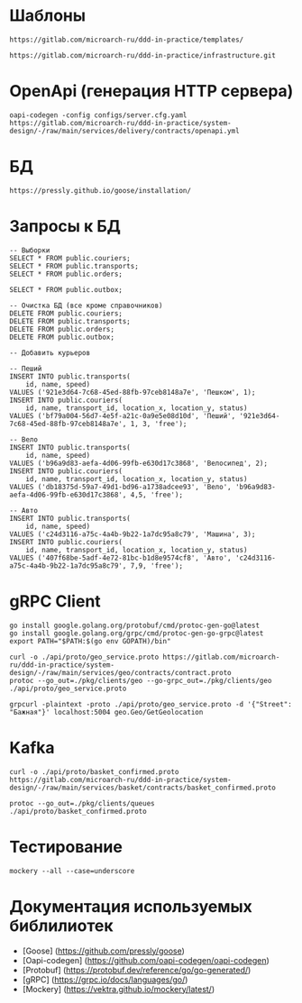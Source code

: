 # Шаблоны
```
https://gitlab.com/microarch-ru/ddd-in-practice/templates/
```
```
https://gitlab.com/microarch-ru/ddd-in-practice/infrastructure.git
```

# OpenApi (генерация HTTP сервера)
```
oapi-codegen -config configs/server.cfg.yaml https://gitlab.com/microarch-ru/ddd-in-practice/system-design/-/raw/main/services/delivery/contracts/openapi.yml
```

# БД
```
https://pressly.github.io/goose/installation/
```

# Запросы к БД
```
-- Выборки
SELECT * FROM public.couriers;
SELECT * FROM public.transports;
SELECT * FROM public.orders;

SELECT * FROM public.outbox;

-- Очистка БД (все кроме справочников)
DELETE FROM public.couriers;
DELETE FROM public.transports;
DELETE FROM public.orders;
DELETE FROM public.outbox;

-- Добавить курьеров
    
-- Пеший
INSERT INTO public.transports(
    id, name, speed)
VALUES ('921e3d64-7c68-45ed-88fb-97ceb8148a7e', 'Пешком', 1);
INSERT INTO public.couriers(
    id, name, transport_id, location_x, location_y, status)
VALUES ('bf79a004-56d7-4e5f-a21c-0a9e5e08d10d', 'Пеший', '921e3d64-7c68-45ed-88fb-97ceb8148a7e', 1, 3, 'free');

-- Вело
INSERT INTO public.transports(
    id, name, speed)
VALUES ('b96a9d83-aefa-4d06-99fb-e630d17c3868', 'Велосипед', 2);
INSERT INTO public.couriers(
    id, name, transport_id, location_x, location_y, status)
VALUES ('db18375d-59a7-49d1-bd96-a1738adcee93', 'Вело', 'b96a9d83-aefa-4d06-99fb-e630d17c3868', 4,5, 'free');

-- Авто
INSERT INTO public.transports(
    id, name, speed)
VALUES ('c24d3116-a75c-4a4b-9b22-1a7dc95a8c79', 'Машина', 3);
INSERT INTO public.couriers(
    id, name, transport_id, location_x, location_y, status)
VALUES ('407f68be-5adf-4e72-81bc-b1d8e9574cf8', 'Авто', 'c24d3116-a75c-4a4b-9b22-1a7dc95a8c79', 7,9, 'free');     
```

# gRPC Client
```
go install google.golang.org/protobuf/cmd/protoc-gen-go@latest
go install google.golang.org/grpc/cmd/protoc-gen-go-grpc@latest
export PATH="$PATH:$(go env GOPATH)/bin"

curl -o ./api/proto/geo_service.proto https://gitlab.com/microarch-ru/ddd-in-practice/system-design/-/raw/main/services/geo/contracts/contract.proto
protoc --go_out=./pkg/clients/geo --go-grpc_out=./pkg/clients/geo ./api/proto/geo_service.proto

```
```
grpcurl -plaintext -proto ./api/proto/geo_service.proto -d '{"Street": "Бажная"}' localhost:5004 geo.Geo/GetGeolocation
```
# Kafka
```
curl -o ./api/proto/basket_confirmed.proto https://gitlab.com/microarch-ru/ddd-in-practice/system-design/-/raw/main/services/basket/contracts/basket_confirmed.proto
```
```
protoc --go_out=./pkg/clients/queues ./api/proto/basket_confirmed.proto
```
# Тестирование
```
mockery --all --case=underscore
```

# Документация используемых библилиотек
* [Goose] (https://github.com/pressly/goose)
* [Oapi-codegen] (https://github.com/oapi-codegen/oapi-codegen)
* [Protobuf] (https://protobuf.dev/reference/go/go-generated/)
* [gRPC] (https://grpc.io/docs/languages/go/)
* [Mockery] (https://vektra.github.io/mockery/latest/)
